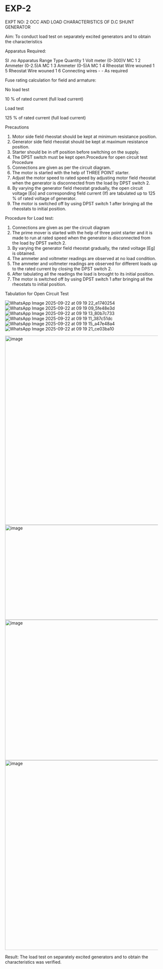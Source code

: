 # EXP-2
EXPT NO: 2 OCC AND LOAD CHARACTERISTICS OF D.C SHUNT GENERATOR

Aim:
To conduct load test on separately excited generators and to obtain the characteristics

Apparatus Required:

Sl .no	Apparatus	Range	Type	Quantity
1	Volt meter	(0-300)V	MC	1
2	Ammeter	(0-2.5)A	MC	1
3	Ammeter	(0-5)A	MC	1
4	Rheostat		Wire wouned	1
5	Rheostat		Wire wouned	1
6	Connecting wires	-	-	As required

Fuse rating calculation for field and armature:

No load test

10 % of rated current (full load current)

Load test

125 % of rated current (full load current)

Precautions

1.   Motor side field rheostat should be kept at minimum resistance position.
2.   Generator side field rheostat should be kept at maximum resistance position.
3.   Starter should be in off position before switching on the supply.
4.   The DPST switch must be kept open.Procedure for open circuit test
Procedure
1.   Connections are given as per the circuit diagram.
2.   The motor is started with the help of THREE POINT starter.
3.   Adjust the motor speed to rated speed by adjusting motor field rheostat when the generator is disconnected from the load by DPST switch 2.
4.   By  varying  the  generator  field  rheostat  gradually,  the  open  circuit  voltage  [Eo]  and corresponding field current (If) are tabulated up to 125 % of rated voltage of generator.
5.   The motor is switched off by using DPST switch 1 after bringing all the rheostats to initial position.

Procedure for Load test:

1.   Connections are given as per the circuit diagram
2.   The prime mover is started with the help of three point starter and it is made to run at rated speed when the generator is disconnected from the load by DPST switch 2.
3.   By varying the generator field rheostat gradually, the rated voltage [Eg] is obtained.
4.   The ammeter and voltmeter readings are observed at no load condition.
5.   The ammeter and voltmeter readings are observed for different loads up to the rated current by closing the DPST switch 2.
6.   After tabulating all the readings the load is brought to its initial position.
7.   The motor is switched off by using DPST switch 1 after bringing all the rheostats to initial position.

Tabulation for Open Circuit Test

![WhatsApp Image 2025-09-22 at 09 19 22_e1740254](https://github.com/user-attachments/assets/ad19842d-5bea-4b95-82d2-8246b87d7060)
![WhatsApp Image 2025-09-22 at 09 19 09_5fe48e3d](https://github.com/user-attachments/assets/0db1b204-9ce9-48fc-b90b-2481a3194cf0)
![WhatsApp Image 2025-09-22 at 09 19 13_80b7c733](https://github.com/user-attachments/assets/c1610d2a-3f53-4739-a0f9-c4f9320c12dc)
![WhatsApp Image 2025-09-22 at 09 19 11_387c51dc](https://github.com/user-attachments/assets/1a50fc04-55b8-4892-828e-712a5433e7fc)
![WhatsApp Image 2025-09-22 at 09 19 15_a47e48a4](https://github.com/user-attachments/assets/57c621a2-5f0e-496e-8cc3-a0de562681f3)
![WhatsApp Image 2025-09-22 at 09 19 21_ce03ba10](https://github.com/user-attachments/assets/5af9b9bb-2cdb-43c3-b88c-0d083f75940f)





<img width="1075" height="624" alt="image" src="https://github.com/user-attachments/assets/e98b48a3-2851-4d90-acbf-437255ef10a4" />
<img width="1067" height="313" alt="image" src="https://github.com/user-attachments/assets/2a19ad29-bca3-4a47-9d12-3df09314d406" />
<img width="1373" height="463" alt="image" src="https://github.com/user-attachments/assets/9915a362-112b-4e98-a36f-b75633935871" />
<img width="1370" height="626" alt="image" src="https://github.com/user-attachments/assets/62728190-dd5f-4589-aab0-32f45e32fa1c" />




 
Result:
The load test on separately excited generators and to obtain the characteristics was verified.
